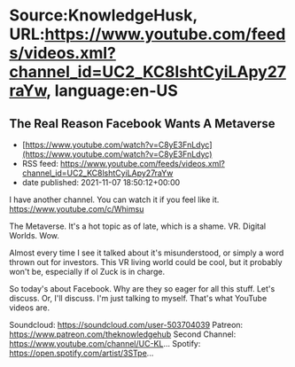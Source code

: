 # Source:KnowledgeHusk, URL:https://www.youtube.com/feeds/videos.xml?channel_id=UC2_KC8lshtCyiLApy27raYw, language:en-US

## The Real Reason Facebook Wants A Metaverse
 - [https://www.youtube.com/watch?v=C8yE3FnLdyc](https://www.youtube.com/watch?v=C8yE3FnLdyc)
 - RSS feed: https://www.youtube.com/feeds/videos.xml?channel_id=UC2_KC8lshtCyiLApy27raYw
 - date published: 2021-11-07 18:50:12+00:00

I have another channel. You can watch it if you feel like it.
https://www.youtube.com/c/Whimsu


The Metaverse. It's a hot topic as of late, which is a shame. VR. Digital Worlds. Wow.

 Almost every time I see it talked about it's misunderstood, or simply a word thrown out for investors. This VR living world could be cool, but it probably won't be, especially if ol Zuck is in charge.

So today's about Facebook. Why are they so eager for all this stuff. Let's discuss. Or, I'll discuss. I'm just talking to myself. That's what YouTube videos are.


Soundcloud: https://soundcloud.com/user-503704039
Patreon: https://www.patreon.com/theknowledgehub
Second Channel: https://www.youtube.com/channel/UC-KL...
Spotify: https://open.spotify.com/artist/3STpe...

